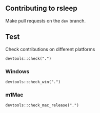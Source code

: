 ## Contributing to rsleep

Make pull requests on the `dev` branch.

## Test

Check contributions on different platforms

```
devtools::check(".")
```

### Windows

```
devtools::check_win(".")
```

### m1Mac

```
devtools::check_mac_release(".")
```